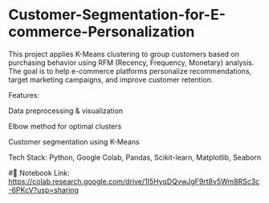 # Customer-Segmentation-for-E-commerce-Personalization

This project applies K-Means clustering to group customers based on purchasing behavior using RFM (Recency, Frequency, Monetary) analysis. The goal is to help e-commerce platforms personalize recommendations, target marketing campaigns, and improve customer retention.

Features:

Data preprocessing & visualization

Elbow method for optimal clusters

Customer segmentation using K-Means

Tech Stack: Python, Google Colab, Pandas, Scikit-learn, Matplotlib, Seaborn

#📌 Notebook Link:
https://colab.research.google.com/drive/1I5HyqDQvwJgF9rt8v5Wm8RSc3c-6PKcV?usp=sharing
